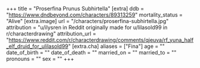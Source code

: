 +++
title = "Proserfina Prunus Subhirtella"
[extra]
ddb = "https://www.dndbeyond.com/characters/89313259"
mortality_status = "Alive"
[extra.image]
url = "/characters/proserfina-subhirtella.jpg"
attribution = "u/ilysren in Reddit originally made for u/lilasold99 in r/characterdrawing"
attribution_url = "https://www.reddit.com/r/characterdrawing/comments/qjeuva/rf_yuna_half_elf_druid_for_ulilasold99"
[extra.cha]
aliases = ["Fina"]
age = ""
date_of_birth = ""
date_of_death = ""
married_on = ""
married_to = ""
pronouns = ""
sex = ""
+++

